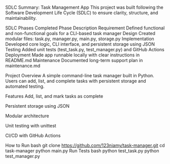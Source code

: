 SDLC Summary: Task Management App
This project was built following the Software Development Life Cycle (SDLC) to ensure clarity, structure, and maintainability.

 SDLC Phases Completed
Phase	Description
Requirement	Defined functional and non-functional goals for a CLI-based task manager
Design	Created modular files: task.py, manager.py, main.py, storage.py
Implementation	Developed core logic, CLI interface, and persistent storage using JSON
Testing	Added unit tests (test_task.py, test_manager.py) and GitHub Actions
Deployment	Made app runnable locally with clear instructions in README.md
Maintenance	Documented long-term support plan in maintenance.md

 Project Overview
A simple command-line task manager built in Python. Users can add, list, and complete tasks with persistent storage and automated testing.

Features
Add, list, and mark tasks as complete

Persistent storage using JSON

Modular architecture

Unit testing with unittest

CI/CD with GitHub Actions

 How to Run
bash
git clone https://github.com/123niamy/task-manager.git
cd task-manager
python main.py
 Run Tests
bash
python test_task.py
python test_manager.py
